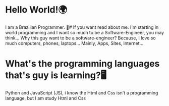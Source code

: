 # Hello World!🌍
I am a Brazilian Programmer.
📜# If you want read about me.
I'm starting in world programming and I want so much to be a Software-Engineer, you may think... Why this guy want to be a software-engineer? Because, I love so much computers, phones, laptops... Mainly, Apps, Sites, Internet...
# What's the programming languages that's guy is learning?🖥️
Python and JavaScript (JS), i know the Html and Css isn't a programming language, but I am study Html and Css
